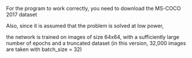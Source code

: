 For the program to work correctly, you need to download the MS-COCO 2017 dataset

Also, since it is assumed that the problem is solved at low power,

the network is trained on images of size 64x64, with a sufficiently large number of epochs and a truncated dataset (in this version, 32,000 images are taken with batch_size = 32)

